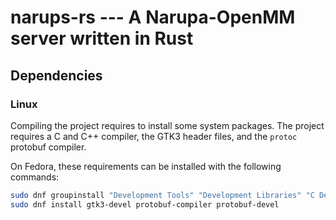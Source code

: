 # narups-rs --- A Narupa-OpenMM server written in Rust

## Dependencies

### Linux

Compiling the project requires to install some system packages. The project requires a C and C++ compiler, the GTK3 header files, and the `protoc` protobuf compiler.

On Fedora, these requirements can be installed with the following commands:

```bash
sudo dnf groupinstall "Development Tools" "Development Libraries" "C Development Tools and Libraries"
sudo dnf install gtk3-devel protobuf-compiler protobuf-devel
```
